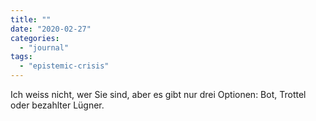 ```yaml
---
title: ""
date: "2020-02-27"
categories: 
  - "journal"
tags: 
  - "epistemic-crisis"
---
```


Ich weiss nicht, wer Sie sind, aber es gibt nur drei Optionen: Bot, Trottel oder bezahlter Lügner.
